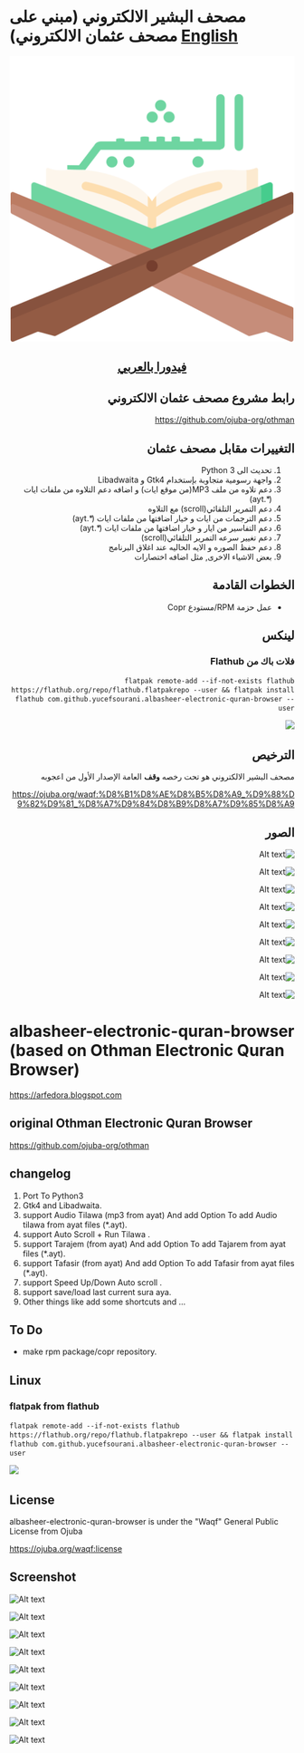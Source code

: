 # مصحف البشير الالكتروني (مبني على مصحف عثمان الالكتروني) [English](#albasheer-electronic-quran-browser-based-on--othman-electronic-quran-browser)

<div align="center">

![logo](albasheer-128.png)

<h2><a href="https://arfedora.blogspot.com">فيدورا بالعربي</a></h2>

</div>

<div dir="rtl">


## رابط مشروع مصحف عثمان الالكتروني

https://github.com/ojuba-org/othman

## التغييرات مقابل مصحف عثمان

  1.  تحديث الى Python 3 
  2.  واجهة رسومية متجاوبة بإستخدام Gtk4 و Libadwaita
  3.  دعم تلاوه من ملف MP3(من موقع ايات) و اضافه دعم التلاوه من ملفات ايات (*.ayt)
  4.  دعم التمرير التلقائي(scroll) مع التلاوه
  5.  دعم الترجمات من ايات و خيار اضافتها من ملفات ايات (*.ayt)
  6.  دعم التفاسير من ايار و خيار اضافتها من ملفات ايات (*.ayt)
  7.  دعم تغيير سرعه التمرير التلقائي(scroll)
  8.  دعم حفظ الصوره و الايه الحاليه عند اغلاق البرنامج
  9.  بعض الاشياء الاخرى, مثل اضافه اختصارات
  
## الخطوات القادمة

 * عمل حزمة RPM/مستودع Copr


## لينكس 

### فلات باك من Flathub

```
flatpak remote-add --if-not-exists flathub https://flathub.org/repo/flathub.flatpakrepo --user && flatpak install flathub com.github.yucefsourani.albasheer-electronic-quran-browser --user
```

<a href="https://flathub.org/apps/details/com.github.yucefsourani.albasheer-electronic-quran-browser" align="center">
  <img width="200" src="https://flathub.org/assets/badges/flathub-badge-i-en.png">
</a>



## الترخيص

مصحف البشير الالكتروني هو تحت رخصه **وقف** العامة الإصدار الأول من اعجوبه

https://ojuba.org/waqf:%D8%B1%D8%AE%D8%B5%D8%A9_%D9%88%D9%82%D9%81_%D8%A7%D9%84%D8%B9%D8%A7%D9%85%D8%A9

## الصور
![Alt text](https://raw.githubusercontent.com/yucefsourani/albasheer-electronic-quran-browser/master/Screenshot1.png "Screenshot")

![Alt text](https://raw.githubusercontent.com/yucefsourani/albasheer-electronic-quran-browser/master/Screenshot2.png "Screenshot")

![Alt text](https://raw.githubusercontent.com/yucefsourani/albasheer-electronic-quran-browser/master/Screenshot3.png "Screenshot")

![Alt text](https://raw.githubusercontent.com/yucefsourani/albasheer-electronic-quran-browser/master/Screenshot4.png "Screenshot")

![Alt text](https://raw.githubusercontent.com/yucefsourani/albasheer-electronic-quran-browser/master/Screenshot5.png "Screenshot")

![Alt text](https://raw.githubusercontent.com/yucefsourani/albasheer-electronic-quran-browser/master/Screenshot6.png "Screenshot")

![Alt text](https://raw.githubusercontent.com/yucefsourani/albasheer-electronic-quran-browser/master/Screenshot7.png "Screenshot")

![Alt text](https://raw.githubusercontent.com/yucefsourani/albasheer-electronic-quran-browser/master/Screenshot8.png "Screenshot")

![Alt text](https://raw.githubusercontent.com/yucefsourani/albasheer-electronic-quran-browser/master/Screenshot9.png "Screenshot")


</div>

# albasheer-electronic-quran-browser (based on  Othman Electronic Quran Browser)

https://arfedora.blogspot.com


## original Othman Electronic Quran Browser

https://github.com/ojuba-org/othman

## changelog 

  1.  Port To Python3
  2.  Gtk4 and Libadwaita.
  3.  support Audio Tilawa (mp3 from ayat) And add Option To add Audio tilawa from ayat files (*.ayt).
  4.  support Auto Scroll + Run Tilawa  .
  5.  support Tarajem (from ayat) And add Option To add Tajarem  from ayat files (*.ayt). 
  6.  support Tafasir (from ayat) And add Option To add Tafasir  from ayat files (*.ayt).
  7.  support Speed Up/Down Auto scroll .
  8.  support save/load last current sura aya.
  9.  Other things like add some shortcuts and ...

## To Do 

 * make rpm package/copr repository.


## Linux 

### flatpak from flathub

```
flatpak remote-add --if-not-exists flathub https://flathub.org/repo/flathub.flatpakrepo --user && flatpak install flathub com.github.yucefsourani.albasheer-electronic-quran-browser --user
```

<a href="https://flathub.org/apps/details/com.github.yucefsourani.albasheer-electronic-quran-browser" align="center">
  <img width="200" src="https://flathub.org/assets/badges/flathub-badge-i-en.png">
</a>


## License

albasheer-electronic-quran-browser is under the "Waqf" General Public License from Ojuba

https://ojuba.org/waqf:license

## Screenshot
![Alt text](https://raw.githubusercontent.com/yucefsourani/albasheer-electronic-quran-browser/master/Screenshot1.png "Screenshot")

![Alt text](https://raw.githubusercontent.com/yucefsourani/albasheer-electronic-quran-browser/master/Screenshot2.png "Screenshot")

![Alt text](https://raw.githubusercontent.com/yucefsourani/albasheer-electronic-quran-browser/master/Screenshot3.png "Screenshot")

![Alt text](https://raw.githubusercontent.com/yucefsourani/albasheer-electronic-quran-browser/master/Screenshot4.png "Screenshot")

![Alt text](https://raw.githubusercontent.com/yucefsourani/albasheer-electronic-quran-browser/master/Screenshot5.png "Screenshot")

![Alt text](https://raw.githubusercontent.com/yucefsourani/albasheer-electronic-quran-browser/master/Screenshot6.png "Screenshot")

![Alt text](https://raw.githubusercontent.com/yucefsourani/albasheer-electronic-quran-browser/master/Screenshot7.png "Screenshot")

![Alt text](https://raw.githubusercontent.com/yucefsourani/albasheer-electronic-quran-browser/master/Screenshot8.png "Screenshot")

![Alt text](https://raw.githubusercontent.com/yucefsourani/albasheer-electronic-quran-browser/master/Screenshot9.png "Screenshot")




